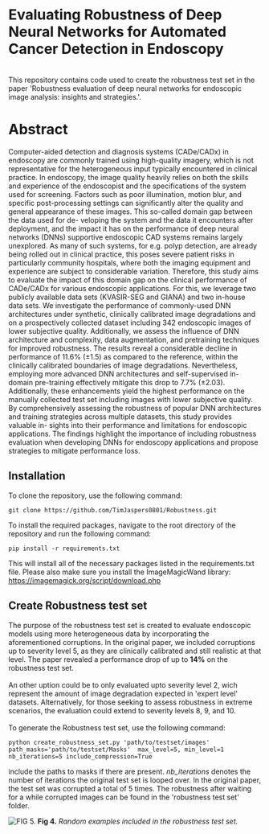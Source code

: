 # Evaluating Robustness of Deep Neural Networks for Automated Cancer Detection in Endoscopy
\
This repository contains code used to create the robustness test set in the paper 'Robustness evaluation of deep neural networks for endoscopic image analysis: insights
and strategies.'.

# Abstract
Computer-aided detection and diagnosis systems (CADe/CADx) in endoscopy are commonly trained using high-quality imagery, which is not representative for the heterogeneous input typically encountered in clinical practice. In endoscopy,
the image quality heavily relies on both the skills and experience of the endoscopist and the specifications of the system used for screening. Factors such as poor illumination, motion blur, and specific post-processing settings can
significantly alter the quality and general appearance of these images. This so-called domain gap between the data used for de-
veloping the system and the data it encounters after deployment, and the impact it has on the performance of deep neural networks (DNNs) 
supportive endoscopic CAD systems remains largely unexplored. As many of such systems, for e.g. polyp detection,
are already being rolled out in clinical practice, this poses severe patient risks in particularly community hospitals,
where both the imaging equipment and experience are
subject to considerable variation. Therefore, this study aims to evaluate the impact of
this domain gap on the clinical performance of CADe/CADx for various endoscopic
applications. For this, we leverage two publicly available data sets (KVASIR-SEG and
GIANA) and two in-house data sets. We investigate the performance of commonly-used
DNN architectures under synthetic, clinically calibrated image degradations and on a
prospectively collected dataset including 342 endoscopic images of lower subjective
quality. Additionally, we assess the influence of DNN architecture and complexity, data
augmentation, and pretraining techniques for improved robustness. The results reveal
a considerable decline in performance of 11.6% (±1.5) as compared to the reference,
within the clinically calibrated boundaries of image degradations. Nevertheless, employing more advanced DNN architectures and self-supervised in-domain pre-training
effectively mitigate this drop to 7.7% (±2.03). Additionally, these enhancements yield
the highest performance on the manually collected test set including images with lower
subjective quality. By comprehensively assessing the robustness of popular DNN architectures and training strategies across multiple datasets, this study provides valuable in-
sights into their performance and limitations for endoscopic applications. The findings
highlight the importance of including robustness evaluation when developing DNNs for
endoscopy applications and propose strategies to mitigate performance loss.

## Installation
To clone the repository, use the following command:

```
git clone https://github.com/TimJaspers0801/Robustness.git
```
To install the required packages, navigate to the root directory of the repository and run the following command:

```
pip install -r requirements.txt
```
This will install all of the necessary packages listed in the requirements.txt file. Please also make sure you install the ImageMagicWand library:
https://imagemagick.org/script/download.php

## Create Robustness test set
The purpose of the robustness test set is created to evaluate endoscopic models using more heterogeneous data by 
incorporating the aforementioned corruptions. In the original paper, we included corruptions
up to severity level 5, as they are clinically calibrated and still realistic at that level. The paper revealed a performance drop of up to **14%** on the robustness test set.\
\
An other uption could be to only evaluated upto severity level 2, wich represent the amount of image degradation
expected in 'expert level' datasets. Alternatively, for those seeking to assess robustness in extreme scenarios, the evaluation could extend to severity levels 8, 9, and 10.\
\
To generate the Robustness test set, use the following command:

```
python create_robustness_set.py 'path/to/testset/images' path_masks='path/to/testset/Masks'  max_level=5, min_level=1 nb_iterations=5 include_compression=True
```
include the paths to masks if there are present. *nb_iterations* denotes the number of iterations the original test set is looped over.
In the original paper, the test set was corrupted a total of 5 times. The robustness after waiting for a while corrupted images can be found in the 'robustness test set' folder.

![FIG 5.](Images/R5T.png)
**Fig 4.** *Random examples included in the robustness test set.*




